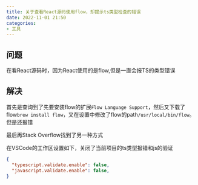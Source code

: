 ```yaml
---
title: 关于查看React源码使用flow，却提示ts类型检查的错误
date: 2022-11-01 21:50
categories:
- 工具
---
```


## 问题

在看React源码时，因为React使用的是flow,但是一直会报TS的类型错误

## 解决

首先是查询到了先要安装flow的扩展`Flow Language Support`，然后又下载了flow`brew install flow`，又在设置中修改了flow的path`/usr/local/bin/flow`。但是还报错


最后再Stack Overflow找到了另一种方式

在VSCode的工作区设置如下，关闭了当前项目的ts类型报错和js的验证
```json
{
  "typescript.validate.enable": false,
  "javascript.validate.enable": false,
}

```
